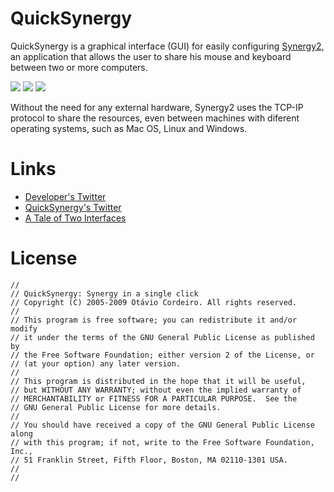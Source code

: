 # QuickSynergy

QuickSynergy is a graphical interface (GUI) for easily configuring [Synergy2](http://synergy2.sf.net/), an application that allows the user to share his mouse and keyboard between two or more computers.

![](https://github.com/otaviocc/quicksynergy/raw/master/Screenshots/Screenshot01.png) 
![](https://github.com/otaviocc/quicksynergy/raw/master/Screenshots/Screenshot02.png)
![](https://github.com/otaviocc/quicksynergy/raw/master/Screenshots/Screenshot03.png) 

Without the need for any external hardware, Synergy2 uses the TCP-IP protocol to share the resources, even between machines with diferent operating systems, such as Mac OS, Linux and Windows.

# Links

* [Developer's Twitter](http://twitter.com/otaviocc)
* [QuickSynergy's Twitter](http://twitter.com/quicksynergy)
* [A Tale of Two Interfaces](http://manas.tungare.name/blog/a-tale-of-two-interfaces/)

# License

    //
    // QuickSynergy: Synergy in a single click
    // Copyright (C) 2005-2009 Otávio Cordeiro. All rights reserved.
    //
    // This program is free software; you can redistribute it and/or modify
    // it under the terms of the GNU General Public License as published by
    // the Free Software Foundation; either version 2 of the License, or
    // (at your option) any later version.
    //
    // This program is distributed in the hope that it will be useful,
    // but WITHOUT ANY WARRANTY; without even the implied warranty of
    // MERCHANTABILITY or FITNESS FOR A PARTICULAR PURPOSE.  See the
    // GNU General Public License for more details.
    //
    // You should have received a copy of the GNU General Public License along
    // with this program; if not, write to the Free Software Foundation, Inc.,
    // 51 Franklin Street, Fifth Floor, Boston, MA 02110-1301 USA.
    //
    //

